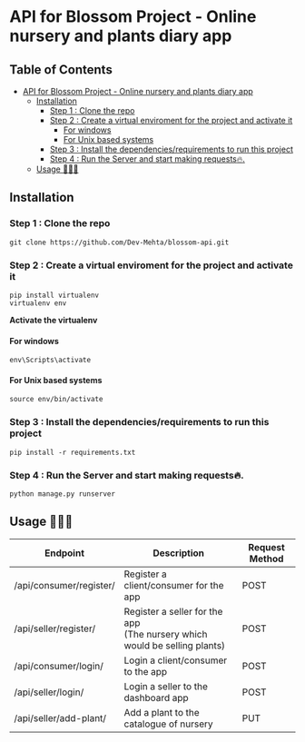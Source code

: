 # API for Blossom Project - Online nursery and plants diary app

## Table of Contents
- [API for Blossom Project - Online nursery and plants diary app](#api-for-blossom-project---online-nursery-and-plants-diary-app)
  * [Installation](#installation)
    + [Step 1 : Clone the repo](#step-1---clone-the-repo)
    + [Step 2 : Create a virtual enviroment for the project and activate it](#step-2---create-a-virtual-enviroment-for-the-project-and-activate-it)
      - [For windows](#for-windows)
      - [For Unix based systems](#for-unix-based-systems)
    + [Step 3 : Install the dependencies/requirements to run this project](#step-3---install-the-dependencies-requirements-to-run-this-project)
    + [Step 4 : Run the Server and start making requests:fire:.](#step-4---run-the-server-and-start-making-requests-fire-)
  * [Usage 🚀👨‍💻](#usage--------)

## Installation
### Step 1 : Clone the repo
```
git clone https://github.com/Dev-Mehta/blossom-api.git
```
### Step 2 : Create a virtual enviroment for the project and activate it
 ```
 pip install virtualenv
 virtualenv env
 ```
 **Activate the virtualenv**
 #### For windows
 ```
 env\Scripts\activate
 ```
 #### For Unix based systems
 ```
 source env/bin/activate
 ```
 ### Step 3 : Install the dependencies/requirements to run this project
 ```
 pip install -r requirements.txt
 ```
 ### Step 4 : Run the Server and start making requests:fire:.
 ```
 python manage.py runserver
 ```
## Usage 🚀👨‍💻
| Endpoint                | Description                                                                  | Request Method |
|-------------------------|------------------------------------------------------------------------------|----------------|
| /api/consumer/register/ | Register a client/consumer for the app                                       | POST           |
| /api/seller/register/   | Register a seller for the app<br>(The nursery which would be selling plants) | POST           |
| /api/consumer/login/    | Login a client/consumer to the app                                           | POST           |
| /api/seller/login/      | Login a seller to the dashboard app                                          | POST           |
| /api/seller/add-plant/  | Add a plant to the catalogue of nursery                                      | PUT            |
